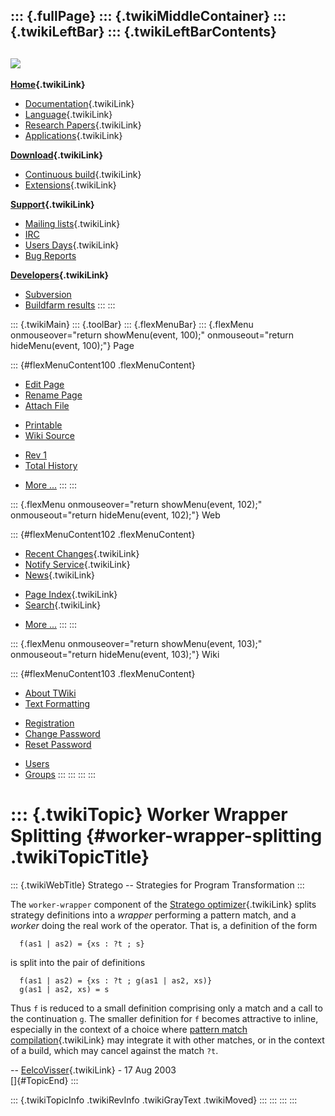 ::: {.fullPage}
::: {.twikiMiddleContainer}
::: {.twikiLeftBar}
::: {.twikiLeftBarContents}
  ----------------------------------------------------------------------------------
  [![](../pub/Stratego/StrategoLogo/StrategoLogoTextlessWhite-100px.png)](WebHome)
  ----------------------------------------------------------------------------------

**[Home](WebHome){.twikiLink}**

-   [Documentation](StrategoDocumentation){.twikiLink}
-   [Language](StrategoLanguage){.twikiLink}
-   [Research Papers](StrategoPublications){.twikiLink}
-   [Applications](StrategoApplication){.twikiLink}

**[Download](StrategoDownload){.twikiLink}**

-   [Continuous build](ContinuousBuild){.twikiLink}
-   [Extensions](AdditionalPackageDownload){.twikiLink}

**[Support](StrategoSupport){.twikiLink}**

-   [Mailing lists](MailingList){.twikiLink}
-   [IRC](irc://irc.freenode.net/#stratego)
-   [Users Days](StrategoUsersDay){.twikiLink}
-   [Bug Reports](http://yellowgrass.org/project/StrategoXT)

**[Developers](StrategoDev){.twikiLink}**

-   [Subversion](https://svn.strategoxt.org/repos/StrategoXT/strategoxt/trunk)
-   [Buildfarm
    results](http://hydra.nixos.org/jobset/strategoxt/strategoxt-release/all)
:::
:::

::: {.twikiMain}
::: {.toolBar}
::: {.flexMenuBar}
::: {.flexMenu onmouseover="return showMenu(event, 100);" onmouseout="return hideMenu(event, 100);"}
Page

::: {#flexMenuContent100 .flexMenuContent}
-   [Edit
    Page](http://www.program-transformation.org/edit/Stratego/WorkerWrapperSplitting?t=1536825545)
-   [Rename
    Page](http://www.program-transformation.org/rename/Stratego/WorkerWrapperSplitting)
-   [Attach
    File](http://www.program-transformation.org/attach/Stratego/WorkerWrapperSplitting)

<!-- -->

-   [Printable](http://www.program-transformation.org/view/Stratego/WorkerWrapperSplitting?skin=print.pattern)
-   [Wiki
    Source](http://www.program-transformation.org/view/Stratego/WorkerWrapperSplitting?skin=text&raw=on&contenttype=text/plain)

<!-- -->

-   [Rev
    1](http://www.program-transformation.org/view/Stratego/WorkerWrapperSplitting?rev=1.1)
-   [Total
    History](http://www.program-transformation.org/rdiff/Stratego/WorkerWrapperSplitting)

<!-- -->

-   [More
    \...](http://www.program-transformation.org/oops/Stratego/WorkerWrapperSplitting?template=oopsmore&param1=1.1&param2=1.1)
:::
:::

::: {.flexMenu onmouseover="return showMenu(event, 102);" onmouseout="return hideMenu(event, 102);"}
Web

::: {#flexMenuContent102 .flexMenuContent}
-   [Recent Changes](WebChanges){.twikiLink}
-   [Notify Service](WebNotify){.twikiLink}
-   [News](WebNews){.twikiLink}

<!-- -->

-   [Page Index](WebIndex){.twikiLink}
-   [Search](WebSearch){.twikiLink}

<!-- -->

-   [More
    \...](http://www.program-transformation.org/oops/Stratego/WorkerWrapperSplitting?template=oopsmore&param1=1.1&param2=1.1)
:::
:::

::: {.flexMenu onmouseover="return showMenu(event, 103);" onmouseout="return hideMenu(event, 103);"}
Wiki

::: {#flexMenuContent103 .flexMenuContent}
-   [About
    TWiki](http://www.program-transformation.org/view/TWiki/WebHome)
-   [Text
    Formatting](http://www.program-transformation.org/view/TWiki/TextFormattingRules)

<!-- -->

-   [Registration](http://www.program-transformation.org/view/TWiki/TWikiRegistration)
-   [Change
    Password](http://www.program-transformation.org/view/TWiki/ChangePassword)
-   [Reset
    Password](http://www.program-transformation.org/view/TWiki/ResetPassword)

<!-- -->

-   [Users](http://www.program-transformation.org/view/Main/TWikiUsers)
-   [Groups](http://www.program-transformation.org/view/Main/TWikiGroups)
:::
:::
:::
:::

::: {.twikiTopic}
Worker Wrapper Splitting {#worker-wrapper-splitting .twikiTopicTitle}
========================

::: {.twikiWebTitle}
Stratego \-- Strategies for Program Transformation
:::

The `worker-wrapper` component of the [Stratego
optimizer](StrategoOptimizer){.twikiLink} splits strategy definitions
into a *wrapper* performing a pattern match, and a *worker* doing the
real work of the operator. That is, a definition of the form

      f(as1 | as2) = {xs : ?t ; s}

is split into the pair of definitions

      f(as1 | as2) = {xs : ?t ; g(as1 | as2, xs)}
      g(as1 | as2, xs) = s

Thus `f` is reduced to a small definition comprising only a match and a
call to the continuation `g`. The smaller definition for `f` becomes
attractive to inline, especially in the context of a choice where
[pattern match compilation](PatternMatchCompilation){.twikiLink} may
integrate it with other matches, or in the context of a build, which may
cancel against the match `?t`.

\-- [EelcoVisser](../Main/EelcoVisser){.twikiLink} - 17 Aug 2003\
[]{#TopicEnd}
:::

::: {.twikiTopicInfo .twikiRevInfo .twikiGrayText .twikiMoved}
:::
:::
:::
:::
